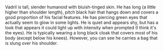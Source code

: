 Vadril is tall, slender humanoid with bluish-tinged skin.  He has long (a little higher than shoulder length), pitch black hair that hangs down and covers a good proportion of his facial features.  He has piercing green eyes that actually seem to glow in some lights.  He is quiet and appears shy, but has a look that appears it could light up with intensity when prompted (I think it's the eyes).  He is typically wearing a long black cloak that covers most of his body (except below his knees).  However, you can see he carries a bag that is slung over his shoulder.
